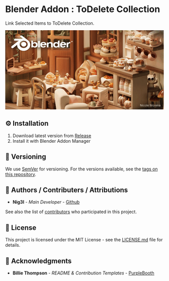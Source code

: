 # Blender Addon : ToDelete Collection

Link Selected Items to ToDelete Collection.

![Demo](.media/demo.gif)

## ⚙️ Installation

1. Download latest version from [Release](https://github.com/Nig3l/blender-to-delete/releases)
2. Install it with Blender Addon Manager

## 🔢 Versioning

We use [SemVer](http://semver.org/) for versioning. For the versions available, see the [tags on this repository](https://github.com/Nig3l/blender-to-delete/tags).

## 🤹 Authors / Contributers / Attributions

* **Nig3l** - *Main Developer* - [Github](https://github.com/Nig3l/)

See also the list of [contributors](https://github.com/Nig3l/blender-to-delete/contributors) who participated in this project.

## 📃 License

This project is licensed under the MIT License - see the [LICENSE.md](LICENSE) file for details.

## 👏 Acknowledgments

* **Billie Thompson** - *README & Contribution Templates* - [PurpleBooth](https://github.com/PurpleBooth)
